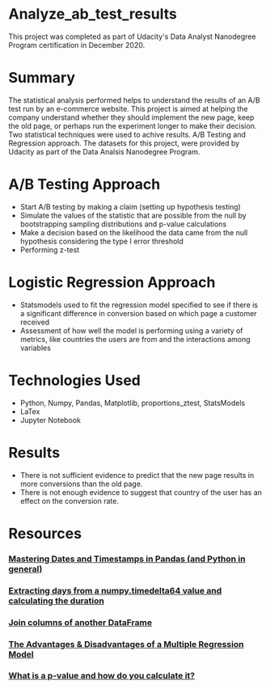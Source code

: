 # Analyze_ab_test_results
This project was completed as part of Udacity's Data Analyst Nanodegree Program certification in December 2020.

# Summary
The statistical analysis performed helps to understand the results of an A/B test run by an e-commerce website. This project is aimed at helping the company understand 
whether they should implement the new page, keep the old page, or perhaps run the experiment longer to make their decision. Two statistical techniques were used to 
achive results. A/B Testing and Regression approach.
The datasets for this project, were provided by Udacity as part of the Data Analsis Nanodegree Program.

# A/B Testing Approach 
- Start A/B testing by making a claim (setting up hypothesis testing)
- Simulate the values of the statistic that are possible from the null by bootstrapping sampling distributions and p-value calculations
- Make a decision based on the likelihood the data came from the null hypothesis considering the type I error threshold
- Performing z-test

# Logistic Regression Approach
- Statsmodels used to fit the regression model specified to see if there is a significant difference in conversion based on which page a customer received
- Assessment of how well the model is performing using a variety of metrics, like countries the users are from and the interactions among variables

# Technologies Used
- Python, Numpy, Pandas, Matplotlib, proportions_ztest, StatsModels
- LaTex
- Jupyter Notebook

# Results
- There is not sufficient evidence to predict that the new page results in more conversions than the old page.
- There is not enough evidence to suggest that country of the user has an effect on the conversion rate.

# Resources

### [Mastering Dates and Timestamps in Pandas (and Python in general)](https://towardsdatascience.com/mastering-dates-and-timestamps-in-pandas-and-python-in-general-5b8c6edcc50c)

### [Extracting days from a numpy.timedelta64 value and calculating the duration](https://stackoverflow.com/questions/18215317/extracting-days-from-a-numpy-timedelta64-value)

### [Join columns of another DataFrame](https://pandas.pydata.org/pandas-docs/stable/reference/api/pandas.DataFrame.join.html)

### [The Advantages & Disadvantages of a Multiple Regression Model](https://sciencing.com/advantages-disadvantages-multiple-regression-model-12070171.html)

### [What is a p-value and how do you calculate it?](https://rebeccaebarnes.github.io/2018/05/01/what-is-a-p-value)


